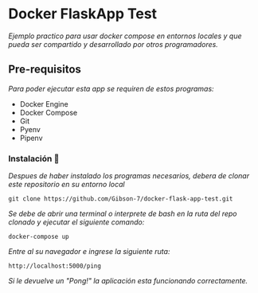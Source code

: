# Docker FlaskApp Test

_Ejemplo practico para usar docker compose en entornos locales y que pueda ser compartido y desarrollado por otros programadores._

## Pre-requisitos

_Para poder ejecutar esta app se requiren de estos programas:_

* Docker Engine
* Docker Compose
* Git
* Pyenv
* Pipenv

### Instalación 🔧

_Despues de haber instalado los programas necesarios, debera de clonar este repositorio en su entorno local_ 

```
git clone https://github.com/Gibson-7/docker-flask-app-test.git
```

_Se debe de abrir una terminal o interprete de bash en la ruta del repo clonado y ejecutar el siguiente comando:_

```
docker-compose up
```

_Entre al su navegador e ingrese la siguiente ruta:_

```
http://localhost:5000/ping 
```
_Si le devuelve un "Pong!" la aplicación esta funcionando correctamente._
